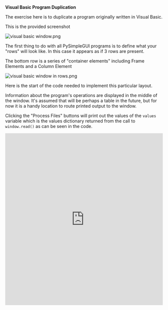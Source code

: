 **Visual Basic Program Duplication**

The exercise here is to duplicate a program originally written in Visual Basic.

This is the provided screenshot

![visual basic window.png](/api/files/5d9c0b50be22ab3437fb6683/visual-basic-window.png "visual basic window.png")

The first thing to do with all PySimpleGUI programs is to define what your "rows" will look like. In this case it appears as if 3 rows are present.

The bottom row is a series of "container elements" including Frame Elements and a Column Element

![visual basic window in rows.png](/api/files/5d9c0b2bbe22ab3437fb6623/visual-basic-window-in-rows.png "visual basic window in rows.png")



Here is the start of the code needed to implement this particular layout.

Information about the program's operations are displayed in the middle of the window.  It's assumed that will be perhaps a table in the future, but for now it is a handy location to route printed output to the window.

Clicking the "Process Files" buttons will print out the values of the `values` variable which is the values dictionary returned from the call to `window.read()` as can be seen in the code.


<iframe src='https://trinket.io/embed/pygame/8ea933f356?start=result' width='100%' height='550' frameborder='0' marginwidth='0' marginheight='0' allowfullscreen></iframe>

